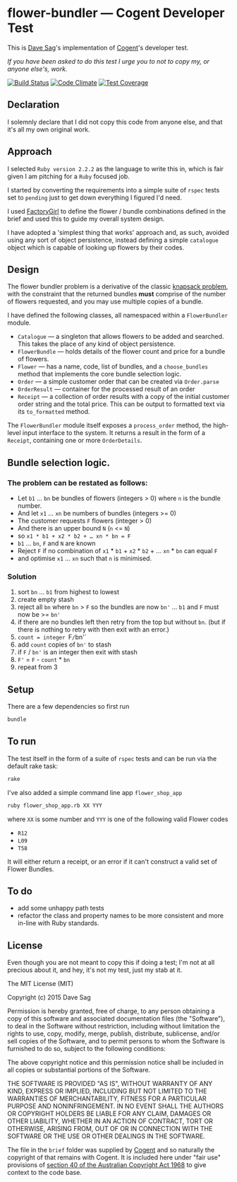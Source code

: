 # flower-bundler — Cogent Developer Test

This is [Dave Sag](http://cv.davesag.com)'s implementation of [Cogent](http://www.cogent.co)'s developer test.

*If you have been asked to do this test I urge you to not to copy my, or anyone else's, work.*

[![Build Status](https://travis-ci.org/davesag/flower-shop-test.svg?branch=master)](https://travis-ci.org/davesag/flower-shop-test) [![Code Climate](https://codeclimate.com/github/davesag/flower-shop-test/badges/gpa.svg)](https://codeclimate.com/github/davesag/flower-shop-test) [![Test Coverage](https://codeclimate.com/github/davesag/flower-shop-test/badges/coverage.svg)](https://codeclimate.com/github/davesag/flower-shop-test/coverage)

## Declaration

I solemnly declare that I did not copy this code from anyone else, and that it's all my own original  work.

## Approach

I selected `Ruby version 2.2.2` as the language to write this in, which is fair given I am pitching for a `Ruby` focused job.

I started by converting the requirements into a simple suite of `rspec` tests set to `pending` just to get down everything I figured I'd need.

I used [FactoryGirl](https://github.com/thoughtbot/factory_girl) to define the flower / bundle combinations defined in the brief and used this to guide my overall system design.

I have adopted a 'simplest thing that works' approach and, as such, avoided using any sort of object persistence, instead defining a simple `catalogue` object which is capable of looking up flowers by their codes.

## Design

The flower bundler problem is a derivative of the classic [knapsack problem](http://en.wikipedia.org/wiki/Knapsack_problem), with the constraint that the returned bundles **must** comprise of the number of flowers requested, and you may use multiple copies of a bundle.

I have defined the following classes, all namespaced within a `FlowerBundler` module.

* `Catalogue` — a singleton that allows flowers to be added and searched.  This takes the place of any kind of object persistence.
* `FlowerBundle` — holds details of the flower count and price for a bundle of flowers.
* `Flower` — has a name, code, list of bundles, and a `choose_bundles` method that implements the core bundle selection logic.
* `Order` — a simple customer order that can be created via `Order.parse`
* `OrderResult` — container for the processed result of an order
* `Receipt` — a collection of order results with a copy of the initial customer order string and the total price.  This can be output to formatted text via its `to_formatted` method.

The `FlowerBundler` module itself exposes a `process_order` method, the high-level input interface to the system. It returns a result in the form of a `Receipt`, containing one or more `OrderDetails`.

## Bundle selection logic.

### The problem can be restated as follows:

* Let `b1` … `bn` be bundles of flowers (integers > 0) where `n` is the bundle number.
* And let `x1` … `xn` be numbers of bundles (integers >= 0)
* The customer requests `F` flowers (integer > 0)
* And there is an upper bound `N` (`n` <= `N`)
* so `x1 * b1 + x2 * b2 + … xn * bn = F`
* `b1` … `bn`, `F` and `N` are known
* Reject `F` if no combination of `x1` * `b1` + `x2` * `b2` + … `xn` * `bn` can equal `F`
* and optimise `x1` … `xn` such that `n` is minimised.

### Solution

1. sort `bn` … `b1` from highest to lowest
2. create empty stash
3. reject all `bn` where `bn` > `F` so the bundles are now `bn'` … `b1` and `F` must now be >=  `bn'`
4. if there are no bundles left then retry from the top but without `bn`. (but if there is nothing to retry with then exit with an error.)
5. `count = integer `F` / `bn'`
6. add `count` copies of `bn'` to stash
7. if `F` / `bn'` is an integer then exit with stash
8. `F'` = `F` - `count` * `bn`
9. repeat from 3

## Setup

There are a few dependencies so first run

```sh
bundle
```

## To run

The test itself in the form of a suite of `rspec` tests and can be run via the default rake task:

```sh
rake
```

I've also added a simple command line app `flower_shop_app`

```sh
ruby flower_shop_app.rb XX YYY
```

where `XX` is some number and `YYY` is one of the following valid Flower codes

* `R12`
* `L09`
* `T58`

It will either return a receipt, or an error if it can't construct a valid set of Flower Bundles.

## To do

* add some unhappy path tests
* refactor the class and property names to be more consistent and more in-line with Ruby standards.

## License

Even though you are not meant to copy this if doing a test; I'm not at all precious about it, and hey, it's not my test, just my stab at it.

The MIT License (MIT)

Copyright (c) 2015 Dave Sag

Permission is hereby granted, free of charge, to any person obtaining a copy
of this software and associated documentation files (the "Software"), to deal
in the Software without restriction, including without limitation the rights
to use, copy, modify, merge, publish, distribute, sublicense, and/or sell
copies of the Software, and to permit persons to whom the Software is
furnished to do so, subject to the following conditions:

The above copyright notice and this permission notice shall be included in all
copies or substantial portions of the Software.

THE SOFTWARE IS PROVIDED "AS IS", WITHOUT WARRANTY OF ANY KIND, EXPRESS OR
IMPLIED, INCLUDING BUT NOT LIMITED TO THE WARRANTIES OF MERCHANTABILITY,
FITNESS FOR A PARTICULAR PURPOSE AND NONINFRINGEMENT. IN NO EVENT SHALL THE
AUTHORS OR COPYRIGHT HOLDERS BE LIABLE FOR ANY CLAIM, DAMAGES OR OTHER
LIABILITY, WHETHER IN AN ACTION OF CONTRACT, TORT OR OTHERWISE, ARISING FROM,
OUT OF OR IN CONNECTION WITH THE SOFTWARE OR THE USE OR OTHER DEALINGS IN THE
SOFTWARE.

The file in the `brief` folder was supplied by [Cogent](http://www.cogent.co) and so naturally the copyright of that remains with Cogent. It is included here under "fair use" provisions of [section 40 of the Australian Copyright Act 1968](http://www.austlii.edu.au/au/legis/cth/consol_act/ca1968133/s40.html) to give context to the code base.
